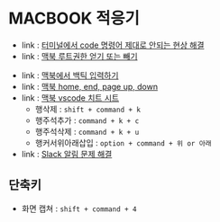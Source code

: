 # MACBOOK 적응기
<!-- 2023.10.22 -->
- link : [터미널에서 code 명령어 제대로 안되는 현상 해결](https://stackoverflow.com/questions/69004740/vs-code-denied-permission-unlink-usr-local-bin-code)
- link : [맥북 루트권한 얻기 또는 빼기](https://jjongguet.tistory.com/126)
<!-- 2023.10.19 -->
- link : [맥북에서 백틱 입력하기](https://velog.io/@lemon-ginger/%EB%A7%A5%EB%B6%81%EC%97%90%EC%84%9C-%EB%B0%B1%ED%8B%B1%EC%9E%85%EB%A0%A5%ED%95%98%EA%B8%B0)
- link : [맥북 home, end, page up, down](https://macnews.tistory.com/4067)
- link : [맥북 vscode 치트 시트](https://tagilog.tistory.com/1245)
    - 행삭제 : ```shift + command + k```
    - 행주석추가 : ```command + k + c```
    - 행주석삭제 : ```command + k + u```
    - 행커서위아래삽입 : ```option + command + 위 or 아래```
- link : [Slack 알림 문제 해결](https://slack.com/intl/ko-kr/help/articles/360001559367-Slack-%EC%95%8C%EB%A6%BC-%EB%AC%B8%EC%A0%9C-%ED%95%B4%EA%B2%B0)

## 단축키
- 화면 캡쳐 : ```shift + command + 4```
